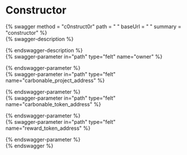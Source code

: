 
Constructor
===========
  
{% swagger method = "c0nstruct0r" path = " " baseUrl = " " summary = "constructor" %}  
{% swagger-description %}  
  
{% endswagger-description %}  
{% swagger-parameter in="path" type="felt" name="owner" %}  
  
{% endswagger-parameter %}  
{% swagger-parameter in="path" type="felt" name="carbonable_project_address" %}  
  
{% endswagger-parameter %}  
{% swagger-parameter in="path" type="felt" name="carbonable_token_address" %}  
  
{% endswagger-parameter %}  
{% swagger-parameter in="path" type="felt" name="reward_token_address" %}  
  
{% endswagger-parameter %}  
{% endswagger %}